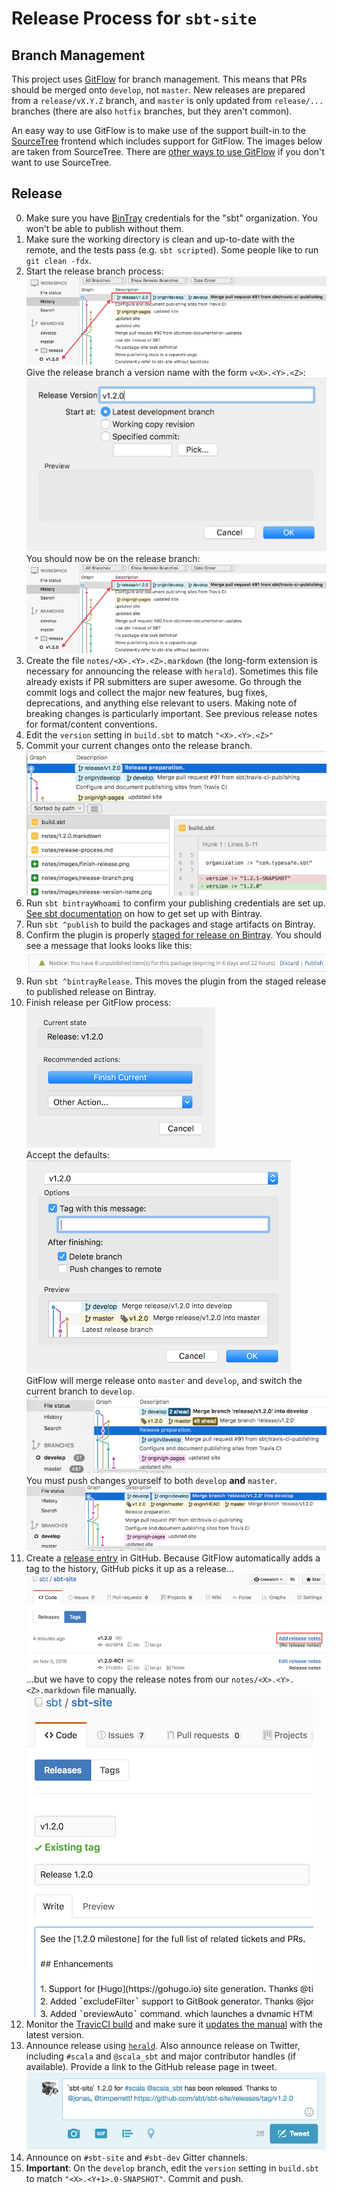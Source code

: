 # Release Process for `sbt-site`

## Branch Management

This project uses [GitFlow](https://www.atlassian.com/git/tutorials/comparing-workflows/gitflow-workflow)
for branch management. This means that PRs should be merged onto `develop`, not `master`. New releases are prepared 
from a `release/vX.Y.Z` branch, and `master` is only updated from `release/...` branches (there are also `hotfix` 
branches, but they aren't common).

An easy way to use GitFlow is to make use of the support built-in to the [SourceTree](https://www.sourcetreeapp.com) 
frontend which includes support for GitFlow. The images below are taken from SourceTree. There are 
[other ways to use GitFlow](https://danielkummer.github.io/git-flow-cheatsheet/) if you don't want to use SourceTree.

## Release

0. Make sure you have [BinTray](https://bintray.com/sbt) credentials for the "sbt" organization. You won't be able to 
publish without them.
1. Make sure the working directory is clean and up-to-date with the remote, and the tests pass (e.g. `sbt scripted`). 
Some people like to run `git clean -fdx`.
2. Start the release branch process:  
  ![](images/release-branch.png)  
  Give the release branch a version name with the form `v<X>.<Y>.<Z>`:  
  ![](images/release-version-name.png)  
  You should now be on the release branch:  
  ![](images/release-branch.png)
3. Create the file `notes/<X>.<Y>.<Z>.markdown` (the long-form extension is necessary for announcing the release with `herald`). 
Sometimes this file already exists if PR submitters are super awesome. Go through the commit logs and collect the major 
new features, bug fixes, deprecations, and anything else relevant to users. Making note of breaking changes is particularly 
important. See previous release notes for format/content conventions. 
4. Edit the `version` setting in `build.sbt` to match `"<X>.<Y>.<Z>"`
5. Commit your current changes onto the release branch.  
  ![](images/release-preparation.png)
6. Run `sbt bintrayWhoami` to confirm your publishing credentials are set up. [See sbt documentation](https://www.scala-sbt.org/0.13/docs/Bintray-For-Plugins.html) on how to get set up with Bintray.
7. Run `sbt ^publish` to build the packages and stage artifacts on Bintray. 
8. Confirm the plugin is properly [staged for release on Bintray](https://bintray.com/sbt/sbt-plugin-releases/sbt-site/view).
You should see a message that looks looks like this:  
  ![](images/bintray-notice.png)
9. Run `sbt ^bintrayRelease`. This moves the plugin from the staged release to published release on Bintray.
10. Finish release per GitFlow process:  
  ![](images/finish-release.png)  
  Accept the defaults:  
  ![](images/finish-release-defaults.png)  
  GitFlow will merge release onto `master` and `develop`, and switch the current branch to `develop`.
  ![](images/before-push.png)  
  You must push changes yourself to both `develop` **and** `master`.  
  ![](images/after-push.png)
11. Create a [release entry](https://github.com/sbt/sbt-site/tags) in GitHub. Because GitFlow automatically adds a tag
 to the history, GitHub picks it up as a release...
  ![](images/add-release-notes.png)  
  ...but we have to copy the release notes from our `notes/<X>.<Y>.<Z>.markdown` file manually.  
  ![](images/github-release-notes.png)
12. Monitor the [TravicCI build](https://travis-ci.org/sbt/sbt-site) and make sure it [updates the manual](https://www.scala-sbt.org/sbt-site/getting-started.html) with the latest version.
13. Announce release using [`herald`](https://github.com/n8han/herald). Also announce release on Twitter, including `#scala` 
and `@scala_sbt` and major contributor handles (if available). Provide a link to the GitHub release page in tweet.  
  ![](images/tweet.png)
14. Announce on `#sbt-site` and `#sbt-dev` Gitter channels.  
15. **Important**: On the `develop` branch, edit the `version` setting in `build.sbt` to match `"<X>.<Y+1>.0-SNAPSHOT"`. Commit and push.
